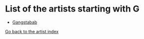 # List of the artists starting with G

- [Gangstabab](gangstabab.md)

[Go back to the artist index](../index.md)
